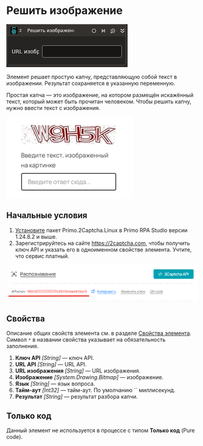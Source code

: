 # Решить изображение

![](<../../../../.gitbook/assets1/linux-items-extra/solveimage.png>)

Элемент решает простую капчу, представляющую собой текст в изображении. Результат сохраняется в указанную переменную.

Простая капча — это изображение, на котором размещён искажённый текст, который может быть прочитан человеком. Чтобы решить капчу, нужно ввести текст с изображения.

![](<../../../../.gitbook/assets1/linux-items-extra/normal-captcha.png>)


## Начальные условия

1. [Установите](https://docs.primo-rpa.ru/primo-rpa/primo-rpa-studio-linux/projects/manage-dependencies#menedzher-zavisimostei) пакет Primo.2Captcha.Linux в Primo RPA Studio версии 1.24.8.2 и выше.
1. Зарегистрируйтесь на сайте https://2captcha.com, чтобы получить ключ API и указать его в одноименном свойстве элемента. Учтите, что сервис платный.

![](<../../../../.gitbook/assets1/linux_items-extra/2captcha-api-key.png>)

## Свойства
Описание общих свойств элемента см. в разделе [Свойства элемента](https://docs.primo-rpa.ru/primo-rpa/primo-studio/process/elements#svoistva-elementa).\
Символ `*` в названии свойства указывает на обязательность заполнения.

1. **Ключ API** *[String]* — ключ API.
1. **URL API** *[String]* — URL API.
1. **URL изображения** *[String]* — URL изображения.
1. **Изображение** *[System.Drawing.Bitmap]* — изображение.
1. **Язык** *[String]* — язык вопроса.
1. **Тайм-аут** *[Int32]* — тайм-аут. По умолчанию `` миллисекунд.
1. **Результат** *[String]* — результат разбора капчи.



## Только код

Данный элемент не используется в процессе с типом **Только код** (Pure code).
